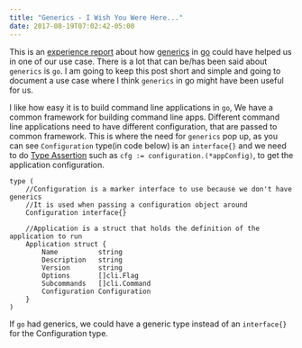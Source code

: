 ```yaml
---
title: "Generics - I Wish You Were Here..."
date: 2017-08-19T07:02:42-05:00
---
```


This is an [experience report](https://github.com/golang/go/wiki/experiencereports) about how [generics](https://en.wikipedia.org/wiki/Generic_programming) in [go](https://golang.org/) could have helped us in one of our use case. There is a lot that can be/has been said about `generics` is `go`. I am going to keep this post short and simple and going to document a use case where I think `generics` in go might have been useful for us.

I like how easy it is to build command line applications in `go`, We have a common framework for building command line apps. Different command line applications need to have different configuration, that are passed to common framework. This is where the need for `generics` pop up, as you can see `Configuration` type(in code below) is an `interface{}` and we need to do [Type Assertion](https://golang.org/ref/spec#Type_assertions) such as `cfg := configuration.(*appConfig)`, to get the application configuration. 

```
type (
	//Configuration is a marker interface to use because we don't have generics
	//It is used when passing a configuration object around
	Configuration interface{}

	//Application is a struct that holds the definition of the application to run
	Application struct {
		Name          string
		Description   string
		Version       string
		Options       []cli.Flag
		Subcommands   []cli.Command
		Configuration Configuration
	}
)
```

If `go` had generics, we could have a generic type instead of an `interface{}` for the Configuration type.

